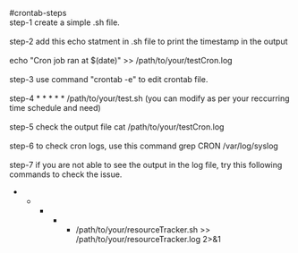 #crontab-steps
<br>step-1 create a simple .sh file.</br>
<br>step-2 add this echo statment in .sh file to print the timestamp in the output</br>
<br>echo "Cron job ran at $(date)" >> /path/to/your/testCron.log</br>
<br>step-3 use command "crontab -e" to edit crontab file.</br>
<br>step-4 * * * * * /path/to/your/test.sh (you can modify as per your reccurring time schedule and need)</br>
<br>step-5 check the output file cat /path/to/your/testCron.log</br>
<br>step-6 to check cron logs, use this command grep CRON /var/log/syslog</br>
<br>step-7 if you are not able to see the output in the log file, try this following commands to check the issue.</br>
* * * * * /path/to/your/resourceTracker.sh >> /path/to/your/resourceTracker.log 2>&1</br>
  
